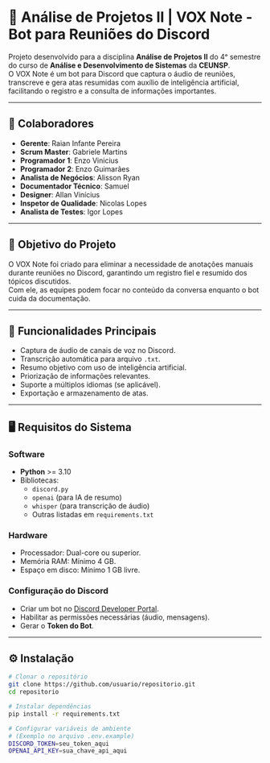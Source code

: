 # 📌 Análise de Projetos II | VOX Note - Bot para Reuniões do Discord

Projeto desenvolvido para a disciplina **Análise de Projetos II** do 4ᵒ semestre do curso de **Análise e Desenvolvimento de Sistemas** da **CEUNSP**.  
O VOX Note é um bot para Discord que captura o áudio de reuniões, transcreve e gera atas resumidas com auxílio de inteligência artificial, facilitando o registro e a consulta de informações importantes.

---

## 👥 Colaboradores
- **Gerente**: Raian Infante Pereira  
- **Scrum Master**: Gabriele Martins  
- **Programador 1**: Enzo Vinicius  
- **Programador 2**: Enzo Guimarães  
- **Analista de Negócios**: Alisson Ryan  
- **Documentador Técnico**: Samuel  
- **Designer**: Allan Vinícius  
- **Inspetor de Qualidade**: Nicolas Lopes  
- **Analista de Testes**: Igor Lopes  

---

## 🎯 Objetivo do Projeto
O VOX Note foi criado para eliminar a necessidade de anotações manuais durante reuniões no Discord, garantindo um registro fiel e resumido dos tópicos discutidos.  
Com ele, as equipes podem focar no conteúdo da conversa enquanto o bot cuida da documentação.

---

## 🚀 Funcionalidades Principais
- Captura de áudio de canais de voz no Discord.
- Transcrição automática para arquivo `.txt`.
- Resumo objetivo com uso de inteligência artificial.
- Priorização de informações relevantes.
- Suporte a múltiplos idiomas (se aplicável).
- Exportação e armazenamento de atas.

---

## 🖥️ Requisitos do Sistema

### Software
- **Python** >= 3.10
- Bibliotecas:
  - `discord.py`
  - `openai` (para IA de resumo)
  - `whisper` (para transcrição de áudio)
  - Outras listadas em `requirements.txt`

### Hardware
- Processador: Dual-core ou superior.
- Memória RAM: Mínimo 4 GB.
- Espaço em disco: Mínimo 1 GB livre.

### Configuração do Discord
- Criar um bot no [Discord Developer Portal](https://discord.com/developers/applications).
- Habilitar as permissões necessárias (áudio, mensagens).
- Gerar o **Token do Bot**.

---

## ⚙️ Instalação

```bash
# Clonar o repositório
git clone https://github.com/usuario/repositorio.git
cd repositorio

# Instalar dependências
pip install -r requirements.txt

# Configurar variáveis de ambiente
# (Exemplo no arquivo .env.example)
DISCORD_TOKEN=seu_token_aqui
OPENAI_API_KEY=sua_chave_api_aqui
